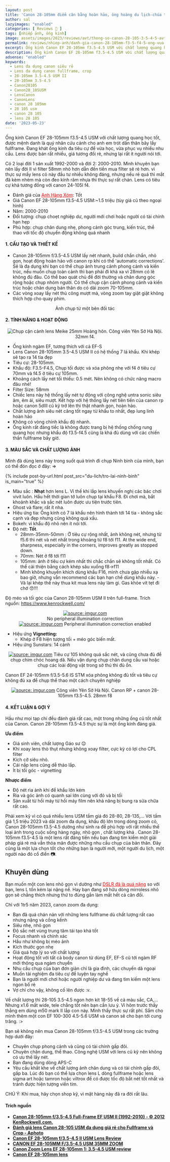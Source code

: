 ```yaml
---
layout: post
title: 'Canon 28-105mm điểm cân bằng hoàn hảo, ông hoàng du lịch-chúa tể đa dụng!!!'
author: sal
lazyimages: "enabled"
categories: [ Reviews 📝 ]
tags: [nhiếp ảnh, ống kính]
image: assets/images/2023/reviews/avt/thong-so-canon-28-105-3-5-4-5-avt.webp
permalink: reviews/nhiep-anh/danh-gia-canon-28-105mm-f3-5-f4-5-ong-vua-da-dung-gia-re
excerpt: Ống kính Canon EF 28-105mm f3.5-4.5 USM với chất lượng quang học tốt, được mệnh danh là quý nhân cứu cánh cho anh em trót dấn thân bãy lầy fullframe. Đang khát ống kính đa tiêu cự để vừa học, vừa phục vụ nhiều nhu cầu. Lens được bán rất nhiều, giá tương đối rẻ, nhưng lại rất ít người nói tới.
description: Ống kính Canon EF 28-105mm f3.5-4.5 USM với chất lượng quang học tốt, được mệnh danh là quý nhân cứu cánh cho anh em trót dấn thân bãy lầy fullframe. Đang khát ống kính đa tiêu cự để vừa học, vừa phục vụ nhiều nhu cầu. Lens được bán rất nhiều, giá tương đối rẻ, nhưng lại rất ít người nói tới.
adsense: "enabled"
keywords:
  - Lens đa dụng canon siêu rẻ
  - Lens đa dụng canon fullframe, crop
  - 28-105mm 3.5-4.5 USM II
  - 28-105mm 3.5-4.5
  - Canon28105
  - Canon28_105USM
  - LensCanon
  - CanonLens
  - canon 28 105mm
  - 28 105 usm
  - canon 28 105
  - lens 28 105
date: '2023-05-23'
---
```


Ống kính Canon EF 28-105mm f3.5-4.5 USM với chất lượng quang học tốt, được mệnh danh là quý nhân cứu cánh cho anh em trót dấn thân bãy lầy fullframe. Đang khát ống kính đa tiêu cự để vừa học, vừa phục vụ nhiều nhu cầu. Lens được bán rất nhiều, giá tương đối rẻ, nhưng lại rất ít người nói tới.

Có 2 loại đời 1 sản xuất 1992-2000 và đời 2: 2000-2010. Mình khuyên bạn nên lấy đời II vì filter 58mm nhỏ hơn dẫn đến tiền mua filter sẽ rẻ hơn. vì thực sự mấy lens cỏ này đầu tư nhiều không đáng, nhưng nếu rẻ quá thì mắt đã kèm nhèm mà còn đeo kính râm nhựa thì thực sự rất chán. Lens có tiêu cự khá tương đồng với canon 24-105l f4.

<ul>
<li>Đánh giá của <a href="/nhiep-anh/reviews/tam-biet-canon-5d2" style="color:red" target="_blank">Anh Hàng Xóm</a>: Tốt</li>
<li>Giá Canon EF 28-105mm f3.5-4.5 USM:~1.5 triệu (tùy giá cũ theo ngoại hình)</li>
<li>Năm: 2000-2010</li>
<li>Đối tượng: chụp choẹt nghiệp dư, người mới chơi hoặc người có tài chính hạn hẹp</li>
<li>Phù hợp: chụp chân dung nhẹ, phong cảnh góc trung, kiến trúc, thể thao với tốc độ chuyển động không quá nhanh</li>
</ul>

#### 1\. CẤU TẠO VÀ THIẾT KẾ

*   Canon 28-105mm f/3.5-4.5 USM lấy nét nhanh, build chắn chắn, nhỏ gọn, hoạt động hoàn hảo với canon rp khi có thể 'automatic corrections'. Sẽ là đa dụng khi bạn có thể chụp ảnh trung cảnh phong cảnh và kiến trúc, nếu muốn chụp toàn cảnh thì bạn phải đi khá xa vì 28mm có lẽ không đủ đâu. Có thể bao quát chủ đề đời thường và chân dung góc rộng hoặc chụp nhóm người. Có thể chụp cận cảnh phong cảnh và kiến trúc hoặc chân dung bán thân do có dải zoom 70-105mm.
*   Các vòng xoay lấy nét thủ công mượt mà, vòng zoom tay giật giật không thích hợp cho quay phim.

<div class="content" style="text-align:center; ">
<img data-src="../../assets/images/2023/reviews/thong-so-canon-28-105-3-5-4-5-2.webp" class=" lazyload img-thumb lazyimg " /><br><span class="image-caption">Ảnh chụp từ một bên đối tác</span></div>

#### 2\. TÍNH NĂNG & HOẠT ĐỘNG

<p style="text-align:center; ">
<picture>
  <source data-srcset="../../assets/images/2023/reviews/thong-so-canon-28-105-3-5-4-5-1.webp" />
  <img class="responsive" data-lowsrc="../../assets/images/2023/reviews/thong-so-canon-28-105-3-5-4-5-1.webp" alt="Chụp cận cảnh lens Meike 25mm" data-sizes="auto" loading="lazy"/>
  Hoàng hôn. Công viên Yên Sở Hà Nội. 32mm f4.
</picture>
</p>

*   Ống kính ngàm EF, tương thích với cả EF-S
*   Lens Canon 28-105mm 3.5-4.5 USM II có hệ thống 7 lá khẩu. Khi khép sẽ tạo ra 14 tia đẹp
*   Tiêu cự: 28-105mm.
*   Khẩu độ: F3.5-F4.5, Chụp tối được và xóa phông nhẹ với f4 ở tiêu cự 70mm và f4.5 ở tiêu cự 105mm.
*   Khoảng cách lấy nét tối thiếu: 0.5 mét. Nên không có chức năng macro đâu nhé!
*   Filter Size: 58mm
*   Chiếc lens này hệ thống lấy nét tự động với công nghệ untra sonic siêu âm, êm ái, siêu mượt. Kết hợp với hệ thống lấy nét tiên tiến của canon rp hoặc canon 5dIII cũ kỹ trở lên thì thật nhanh gọn, hoàn hảo.
*   Chất lượng ảnh siêu nét căng tốt ngay từ khẩu to nhất, đẹp lung linh hoàn hảo
*   Không có vòng chỉnh khẩu độ nhanh.
*   Ống kính rất đáng tiếc là không được trang bị hệ thống chống rung quang học nhưng khẩu độ f3.5-f4.5 cũng là khá đủ dùng với các chiến thần fullframe bây giờ.

#### 3\. MÀU SẮC VÀ CHẤT LƯỢNG ẢNH

Mình đã dùng lens này trong suốt quá trình đi chụp Ninh bình của mình, bạn có thể đón đọc ở đây: =>

{% include post-by-url.html post_src="du-lich/tro-lai-ninh-binh" is_main="true" %}

*   Màu sắc : **Nhạt** hơn lens L. Vì thế khi lắp lens khuyến nghị các bác chơi vivit luôn. Hầu hết thời gian tớ luôn chụp tại khẩu F8. Đi chơi mà, bắt khoảnh khắc và sắc nét luôn được ưu tiện trước tiên.
*   Ghost và flare: rất ít nha.
*   Hiệu ứng tia: Ống kính có 7 lá khẩu nên hình thành tới 14 tia - không sắc cạnh và đẹp nhưng cũng không quá xấu.
*   Bokeh: vì khẩu độ nhỏ nên ít nói tới. 
*   Độ nét: **Tốt**.
    * 28mm-35mm-50mm : Ở tiêu cự rộng nhất, ảnh không nét, nhưng từ f5.6 thì nét và nét nhất trong khoảng từ f8 tới f11. At the wide end, sharpness, especially in the corners, improves greatly as stopped down.
    * 70mm: Nét ở f8 tới f11
    * 105mm: ảnh ở tiêu cự kém nhất thì chắc chắn sẽ không tốt nhất. Có thể cải thiện bằng cách khép sâu xuống f8->f11
    *   Mình không khuyến khích dùng khẩu F16, mình chưa gặp nhiễu xạ bao giờ, nhưng vẫn recommend các bạn hạn chế dùng khẩu này. - Vả lại khép thế này thua kit mua lens này làm gì. Gas khỏe vít tẹt đi chớ 😙!!!

Độ méo và tối góc của Canon 28-105mm USM II trên full-frame. Trích nguồn: https://www.kenrockwell.com/

<p style="text-align:center; ">
<a href="https://imgur.com/yq6eVFk"><img src="https://i.imgur.com/yq6eVFk.png" title="source: imgur.com" /></a><br>
No peripheral illumination correction
<br>
<a href="https://imgur.com/sre81oC"><img src="https://i.imgur.com/sre81oC.png" title="source: imgur.com" /></a>
Peripheral illumination correction enabled
</p>

*   Hiệu ứng **Vignetting:**
    *   Khép ở F8 hiện tượng tối + méo góc biến mất. 
* Hiệu ứng Sunstars: 14 cánh

<p style="text-align:center; ">
<a href="https://imgur.com/vMjh1pf"><img src="https://i.imgur.com/vMjh1pf.jpg" title="source: imgur.com" /></a>
Tiêu cự 105 không quá sắc nét, và cũng chưa đủ để chụp chim chóc hoang dã. Nếu vận dụng chụp chân dung cầu vai hoặc chụp các loài động vật trong sở thú thì đủ ổn.
</p>

Canon EF 24-105mm f/3.5-5.6 IS STM xóa phông không đủ tốt và tiêu cự không đủ xa để chụp thể thao một cách chuyên nghiệp

<p style="text-align:center; ">
<a href="https://imgur.com/UBZRKHt"><img src="https://i.imgur.com/UBZRKHt.jpg" title="source: imgur.com" /></a>
Công viên Yên Sở Hà Nội. Canon RP + canon 28-105mm f3.5-4.5. 28mm f8</p>

#### 4\. KẾT LUẬN & GỢI Ý

Hầu như mọi tạp chí đều đánh giá rất cao, một trong những ống cũ tốt nhất của Canon. Canon 28-105mm f3.5-4.5 thực sự là một ống kính đáng giá.

**Ưu điểm**

*   Giá sinh viên, chất lượng Gáo sư 😌
*   Khi xoay lens thò thụt nhưng không xoay filter, cực kỳ có lợi cho CPL filter
*   Kích cỡ siêu nhỏ.
*   Cái nắp lens cũng dễ tháo lắp.
*   Ít bị tối góc - vignetting

**Nhược điểm**

*   Độ nét rìa ảnh khi để khẩu lớn kém
*   Rìa và góc ảnh có quanh sai lớn cùng với đó và bị tối
*   Sản xuất từ hồi máy từ hồi máy film nên khả năng bị bung ra sửa chữa rất cao.

Phải xem kỹ vì có quá nhiều lens USM tầm giá đó 28-80, 28-135,... Với tầm giá 1,5 triệu 2023 và dải zoom đa dụng, khẩu độ lớn trong dòng zoom cỏ, Canon 28-105mm f3.5-4.5 dường như sinh ra để phù hợp với rất nhiều thể loại ảnh trong cuộc sống hàng ngày, nhỏ gọn , chất lượng khá . Canon 28-105mm f3.5-4.5 là một lens rất đáng tiền nếu bạn đang tìm kiếm một giải pháp giá rẻ mà vẫn thỏa mãn được những nhu cầu chụp của bản thân. Đây cũng là một lựa chọn tốt cho những bạn là người mới, một người du lịch, một người nào đó cổ điển 📷.

<h2>Khuyên dùng</h2>

Bạn muốn một con lens nhỏ gọn vì dường như <a href="/nhiep-anh/reviews/tam-biet-canon-5d2" style="color:red" target="_blank">DSLR đã là quá nặng</a> so với bạn, lens L tốn kém lại nặng nề. Hay bạn đang sở hữu dòng  mirroless nhỏ gọn sẽ chẳng thích nhưng thứ to đùng gắn làm mất hết cả cân đối.

Chỉ với 1tr5 năm 2023, canon zoom đa dụng:

<ul>
  <li>Bạn đã quá chán nản với những lens fullframe dù chất lượng rất cao nhưng nặng và cồng kềnh</li>
  <li>Siêu nhẹ, nhỏ gọn</li>
  <li>Độ sắc nét vùng trung tâm tái tạo khá tốt</li>
  <li>Focus nhanh và chính xác</li>
  <li>Hầu như không bị méo ảnh</li>
  <li>Kích thước gọn nhẹ</li>
  <li>Giá quá hợp lý so với chất lượng</li>
  <li>Họạt động tốt với tất cả body canon từ dùng EF, EF-S cũ tới ngàm RF mới thông qua ngàm chuyển</li>
  <li>Nhu cầu chụp của bạn đơn giản chỉ là gia đình, các chuyến dã ngoại</li>
<li>Muốn tải nghiệm đa tiêu cự để luyện tay nghề</li>
<li>Bạn là người mới chơi hoặc người nghiệp dư và đang tìm kiếm một lens ngon bổ rẻ</li>
<li>Vợ chỉ cho vậy, không cố lên được :v.</li>
</ul>

Về chất lượng thì 28-105 3.5-4.5 ngon hơn kit 18-55 về cả màu sắc, CA,... Nhưng x1.6 mất wide, tele chẳng tốt nên bạn cần lưu ý. Vì hôm trước thấy thằng em dùng m50 mark II lắp con này. Mình thấy thực sự rất phí. Sắm cho mình thêm một con EF 100-300 4.5-5.6 USM và canon sẽ cho bạn tới cung trăng. :>

Bạn sẽ không nên mua Canon 28-105mm f/3.5-4.5 USM trong các trường hợp dưới đây:

<ul>
  <li>Chuyên chụp phong cảnh và cũng có tài chính gấp đôi.</li>
  <li>Chuyên chân dung, thể thao. Công nghệ USM với lens cũ kỹ nên không có ưu thế lấy nét.</li>
  <li>Bạn đang dùng dòng APS-C</li>
  <li>Yêu cầu khắt khe về chất lượng ảnh chân dung và có tài chính gấp đôi, gấp ba. Lúc đó bạn có thể lựa chọn lens L dòng fullframe hoặc lens sigma art hoặc tamron hoặc viltrox để có được tốc độ bắt nét tốt nhất và tránh được hiện tượng viền tím.</li>
</ul>

CHÚ Ý: Khi mua, hãy chọn shop kỹ, vì mặt hàng này đã ra đời rất lâu.

#### Trích nguồn
*   [**Canon 28-105mm f/3.5-4.5 Full-Frame EF USM II (1992-2010) - © 2012 KenRockwell.com.**](https://www.kenrockwell.com/canon/lenses/28-105mm.htm#perf)
*   [**Đánh giá lens Canon 28-105 USM đa dụng giá rẻ cho Fullframe và Crop - Aphoto**](https://www.youtube.com/watch?v=mgtsjbzDwac)
*   [**Canon EF 28-105mm f/3.5-4.5 II USM Lens Review**](https://www.the-digital-picture.com/Reviews/Canon-EF-28-105mm-f-3.5-4.5-II-USM-Lens-Review.aspx)
*   [**CANON EF 28-105MM F/3.5-4.5 USM 35MM ZOOM**](http://www.photographyreview.com/product/lenses/35mm-zoom/canon/ef-28-105mm-f-3-5-4-5-usm.html)
*   [**Canon Zoom Lens EF 28-105mm 1: 3.5-4.5 USM review**](https://radojuva.com/en/2013/05/test-canon-28-105-ef/)
*   [**Canon EF 28-105mm lens**](https://en.wikipedia.org/wiki/Canon_EF_28-105mm_lens)
